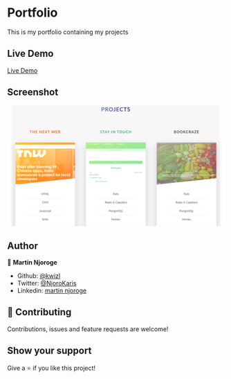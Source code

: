 # Portfolio
This is my portfolio containing my projects

## Live Demo
[Live Demo](https://kwizl.github.io/portfolio/)

## Screenshot
![screenshot](img/screenshot/screenshot.png)

## Author

👤 **Martin Njoroge**

- Github: [@kwizl](https://github.com/kwizl)
- Twitter: [@NjoroKaris](https://twitter.com/NjoroKaris)
- Linkedin: [martin njoroge](https://www.linkedin.com/in/martin-kariuki-njoroge/)

## 🤝 Contributing

Contributions, issues and feature requests are welcome!

## Show your support

Give a ⭐️ if you like this project!


